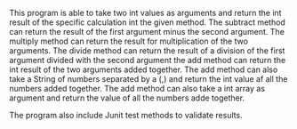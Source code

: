 This program is able to take two int values as arguments and
return the int result of the specific calculation int the given method.
The subtract method can return the result of the first argument
minus the second argument.
The multiply method can return the result for multiplication of
the two arguments.
The divide method can return the result of a division of the 
first argument divided with the second argument
the add method can return the int result of the two arguments 
added together. The add method can also take a String of numbers
separated by a (,) and return the int value af all the numbers added together.
The add method can also take a int array as argument and return
the value of all the numbers adde together.

The program also include Junit test methods to validate results.